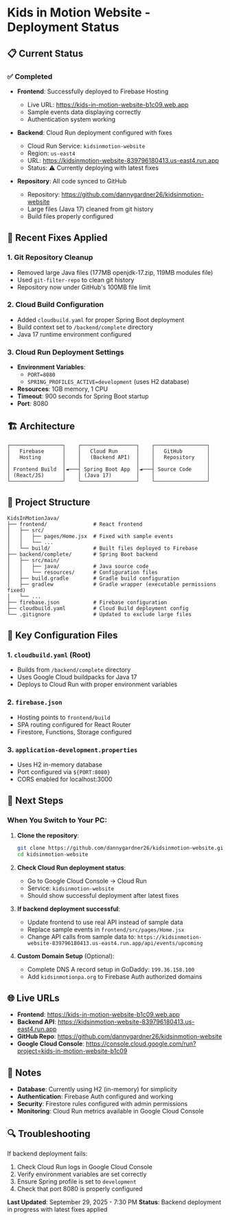 # Kids in Motion Website - Deployment Status

## 📋 Current Status

### ✅ Completed
- **Frontend**: Successfully deployed to Firebase Hosting
  - Live URL: https://kids-in-motion-website-b1c09.web.app
  - Sample events data displaying correctly
  - Authentication system working

- **Backend**: Cloud Run deployment configured with fixes
  - Cloud Run Service: `kidsinmotion-website`
  - Region: `us-east4`
  - URL: https://kidsinmotion-website-839796180413.us-east4.run.app
  - Status: ⚠️ Currently deploying with latest fixes

- **Repository**: All code synced to GitHub
  - Repository: https://github.com/dannygardner26/kidsinmotion-website
  - Large files (Java 17) cleaned from git history
  - Build files properly configured

## 🔧 Recent Fixes Applied

### 1. **Git Repository Cleanup**
- Removed large Java files (177MB openjdk-17.zip, 119MB modules file)
- Used `git-filter-repo` to clean git history
- Repository now under GitHub's 100MB file limit

### 2. **Cloud Build Configuration**
- Added `cloudbuild.yaml` for proper Spring Boot deployment
- Build context set to `/backend/complete` directory
- Java 17 runtime environment configured

### 3. **Cloud Run Deployment Settings**
- **Environment Variables**:
  - `PORT=8080`
  - `SPRING_PROFILES_ACTIVE=development` (uses H2 database)
- **Resources**: 1GB memory, 1 CPU
- **Timeout**: 900 seconds for Spring Boot startup
- **Port**: 8080

## 🏗️ Architecture

```
┌─────────────────┐    ┌──────────────────┐    ┌─────────────────┐
│   Firebase      │    │   Cloud Run      │    │   GitHub        │
│   Hosting       │    │   (Backend API)  │    │   Repository    │
│                 │    │                  │    │                 │
│ Frontend Build  │◄───┤ Spring Boot App  │◄───┤ Source Code     │
│ (React/JS)      │    │ (Java 17)        │    │                 │
└─────────────────┘    └──────────────────┘    └─────────────────┘
```

## 📁 Project Structure

```
KidsInMotionJava/
├── frontend/               # React frontend
│   ├── src/
│   │   ├── pages/Home.jsx  # Fixed with sample events
│   │   └── ...
│   └── build/              # Built files deployed to Firebase
├── backend/complete/       # Spring Boot backend
│   ├── src/main/
│   │   ├── java/           # Java source code
│   │   └── resources/      # Configuration files
│   ├── build.gradle        # Gradle build configuration
│   ├── gradlew             # Gradle wrapper (executable permissions fixed)
│   └── ...
├── firebase.json           # Firebase configuration
├── cloudbuild.yaml         # Cloud Build deployment config
└── .gitignore              # Updated to exclude large files
```

## 🔑 Key Configuration Files

### 1. `cloudbuild.yaml` (Root)
- Builds from `/backend/complete` directory
- Uses Google Cloud buildpacks for Java 17
- Deploys to Cloud Run with proper environment variables

### 2. `firebase.json`
- Hosting points to `frontend/build`
- SPA routing configured for React Router
- Firestore, Functions, Storage configured

### 3. `application-development.properties`
- Uses H2 in-memory database
- Port configured via `${PORT:8080}`
- CORS enabled for localhost:3000

## 🚀 Next Steps

### When You Switch to Your PC:

1. **Clone the repository**:
   ```bash
   git clone https://github.com/dannygardner26/kidsinmotion-website.git
   cd kidsinmotion-website
   ```

2. **Check Cloud Run deployment status**:
   - Go to Google Cloud Console → Cloud Run
   - Service: `kidsinmotion-website`
   - Should show successful deployment after latest fixes

3. **If backend deployment successful**:
   - Update frontend to use real API instead of sample data
   - Replace sample events in `frontend/src/pages/Home.jsx`
   - Change API calls from sample data to: `https://kidsinmotion-website-839796180413.us-east4.run.app/api/events/upcoming`

4. **Custom Domain Setup** (Optional):
   - Complete DNS A record setup in GoDaddy: `199.36.158.100`
   - Add `kidsinmotionpa.org` to Firebase Auth authorized domains

## 🌐 Live URLs

- **Frontend**: https://kids-in-motion-website-b1c09.web.app
- **Backend API**: https://kidsinmotion-website-839796180413.us-east4.run.app
- **GitHub Repo**: https://github.com/dannygardner26/kidsinmotion-website
- **Google Cloud Console**: https://console.cloud.google.com/run?project=kids-in-motion-website-b1c09

## 📝 Notes

- **Database**: Currently using H2 (in-memory) for simplicity
- **Authentication**: Firebase Auth configured and working
- **Security**: Firestore rules configured with admin permissions
- **Monitoring**: Cloud Run metrics available in Google Cloud Console

## 🔍 Troubleshooting

If backend deployment fails:
1. Check Cloud Run logs in Google Cloud Console
2. Verify environment variables are set correctly
3. Ensure Spring profile is set to `development`
4. Check that port 8080 is properly configured

**Last Updated**: September 29, 2025 - 7:30 PM
**Status**: Backend deployment in progress with latest fixes applied
